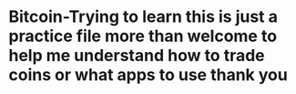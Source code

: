 # Bitcoin-Trying to learn this is just a practice file more than welcome to help me understand how to trade coins or what apps to use thank you
